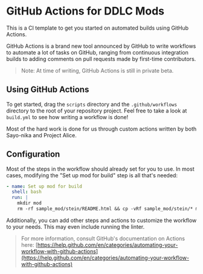 # GitHub Actions for DDLC Mods

This is a CI template to get you started on automated builds using GitHub Actions.

GitHub Actions is a brand new tool announced by GitHub to write workflows to automate a lot of tasks on GitHub, ranging from continuous integration builds to adding comments on pull requests made by first-time contributors.

> Note: At time of writing, GitHub Actions is still in private beta.

## Using GitHub Actions

To get started, drag the `scripts` directory and the `.github/workflows` directory to the root of your repository project. Feel free to take a look at `build.yml` to see how writing a workflow is done!

Most of the hard work is done for us through custom actions written by both Sayo-nika and Project Alice.

## Configuration

Most of the steps in the workflow should already set for you to use. In most cases, modifying the "Set up mod for build" step is all that's needed:

```yml
- name: Set up mod for build
  shell: bash
  run: |
    mkdir mod
    rm -rf sample_mod/stein/README.html && cp -vRf sample_mod/stein/* mod/
```

Additionally, you can add other steps and actions to customize the workflow to your needs. This may even include running the linter.

> For more information, consult GitHub's documentation on Actions here: [https://help.github.com/en/categories/automating-your-workflow-with-github-actions](https://help.github.com/en/categories/automating-your-workflow-with-github-actions)
